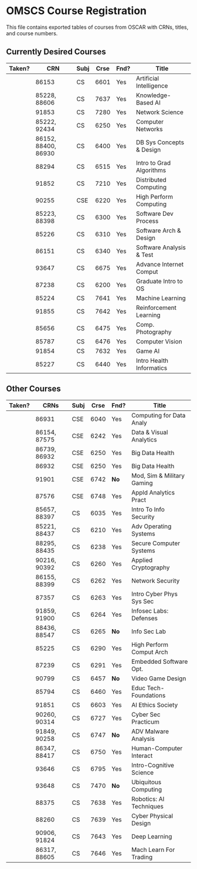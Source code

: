 # OMSCS Course Registration

This file contains exported tables of courses from OSCAR with CRNs, titles, and course numbers.

## Currently Desired Courses

| Taken? | CRN                 | Subj | Crse | Fnd? | Title                    |
| ------ | ------------------- | ---- | ---- | ---- | ------------------------ |
|        | 86153               | CS   | 6601 | Yes  | Artificial Intelligence  |
|        | 85228, 88606        | CS   | 7637 | Yes  | Knowledge-Based AI       |
|        | 91853               | CS   | 7280 | Yes  | Network Science          |
|        | 85222, 92434        | CS   | 6250 | Yes  | Computer Networks        |
|        | 86152, 88400, 86930 | CS   | 6400 | Yes  | DB Sys Concepts & Design |
|        | 88294               | CS   | 6515 | Yes  | Intro to Grad Algorithms |
|        | 91852               | CS   | 7210 | Yes  | Distributed Computing    |
|        | 90255               | CSE  | 6220 | Yes  | High Perform Computing   |
|        | 85223, 88398        | CS   | 6300 | Yes  | Software Dev Process     |
|        | 85226               | CS   | 6310 | Yes  | Software Arch & Design   |
|        | 86151               | CS   | 6340 | Yes  | Software Analysis & Test |
|        | 93647               | CS   | 6675 | Yes  | Advance Internet Comput  |
|        | 87238               | CS   | 6200 | Yes  | Graduate Intro to OS     |
|        | 85224               | CS   | 7641 | Yes  | Machine Learning         |
|        | 91855               | CS   | 7642 | Yes  | Reinforcement Learning   |
|        | 85656               | CS   | 6475 | Yes  | Comp. Photography        |
|        | 85787               | CS   | 6476 | Yes  | Computer Vision          |
|        | 91854               | CS   | 7632 | Yes  | Game AI                  |
|        | 85227               | CS   | 6440 | Yes  | Intro Health Informatics |

## Other Courses

| Taken? | CRNs         | Subj | Crse | Fnd?   | Title                      |
| ------ | ------------ | ---- | ---- | ------ | -------------------------- |
|        | 86931        | CSE  | 6040 | Yes    | Computing for Data Analy   |
|        | 86154, 87575 | CSE  | 6242 | Yes    | Data & Visual Analytics    |
|        | 86739, 86932 | CSE  | 6250 | Yes    | Big Data Health            |
|        | 86932        | CSE  | 6250 | Yes    | Big Data Health            |
|        | 91901        | CSE  | 6742 | **No** | Mod, Sim & Military Gaming |
|        | 87576        | CSE  | 6748 | Yes    | Appld Analytics Pract      |
|        | 85657, 88397 | CS   | 6035 | Yes    | Intro To Info Security     |
|        | 85221, 88437 | CS   | 6210 | Yes    | Adv Operating Systems      |
|        | 88295, 88435 | CS   | 6238 | Yes    | Secure Computer Systems    |
|        | 90216, 90392 | CS   | 6260 | Yes    | Applied Cryptography       |
|        | 86155, 88399 | CS   | 6262 | Yes    | Network Security           |
|        | 87357        | CS   | 6263 | Yes    | Intro Cyber Phys Sys Sec   |
|        | 91859, 91900 | CS   | 6264 | Yes    | Infosec Labs: Defenses     |
|        | 88436, 88547 | CS   | 6265 | **No** | Info Sec Lab               |
|        | 85225        | CS   | 6290 | Yes    | High Perform Comput Arch   |
|        | 87239        | CS   | 6291 | Yes    | Embedded Software Opt.     |
|        | 90799        | CS   | 6457 | **No** | Video Game Design          |
|        | 85794        | CS   | 6460 | Yes    | Educ Tech-Foundations      |
|        | 91851        | CS   | 6603 | Yes    | AI Ethics Society          |
|        | 90260, 90314 | CS   | 6727 | Yes    | Cyber Sec Practicum        |
|        | 91849, 90258 | CS   | 6747 | **No** | ADV Malware Analysis       |
|        | 86347, 88417 | CS   | 6750 | Yes    | Human-Computer Interact    |
|        | 93646        | CS   | 6795 | Yes    | Intro-Cognitive Science    |
|        | 93648        | CS   | 7470 | **No** | Ubiquitous Computing       |
|        | 88375        | CS   | 7638 | Yes    | Robotics: AI Techniques    |
|        | 88260        | CS   | 7639 | Yes    | Cyber Physical Design      |
|        | 90906, 91824 | CS   | 7643 | Yes    | Deep Learning              |
|        | 86317, 88605 | CS   | 7646 | Yes    | Mach Learn For Trading     |